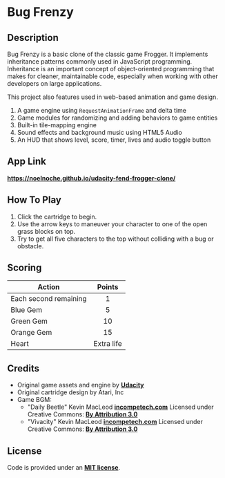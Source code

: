 Bug Frenzy
===


Description
---
Bug Frenzy is a basic clone of the classic game Frogger. It implements inheritance patterns commonly used in JavaScript programming. Inheritance is an important concept of object-oriented programming that makes for cleaner, maintainable code, especially when working with other developers on large applications.

This project also features used in web-based animation and game design.
  1. A game engine using `RequestAnimationFrame` and delta time
  2. Game modules for randomizing and adding behaviors to game entities
  3. Built-in tile-mapping engine
  4. Sound effects and background music using HTML5 Audio
  5. An HUD that shows level, score, timer, lives and audio toggle button


App Link
---
**<https://noelnoche.github.io/udacity-fend-frogger-clone/>**


How To Play
---
1. Click the cartridge to begin.
2. Use the arrow keys to maneuver your character to one of the open grass blocks on top.
3. Try to get all five characters to the top without colliding with a bug or obstacle.


Scoring
---

| Action                        | Points |
|-------------------------------|:------:|
| Each second remaining         |   1    |
| Blue Gem                      |   5    |
| Green Gem                     |   10   |
| Orange Gem                    |   15   |
| Heart                         |   Extra life  |


Credits
---
+ Original game assets and engine by **[Udacity](https://www.udacity.com/)**
+ Original cartridge design by Atari, Inc
+ Game BGM:
	- "Daily Beetle" Kevin MacLeod **[incompetech.com](incompetech.com)**
	Licensed under Creative Commons: **[By Attribution 3.0](http://creativecommons.org/licenses/by/3.0/)**
	- "Vivacity" Kevin MacLeod **[incompetech.com](incompetech.com)**
	Licensed under Creative Commons: **[By Attribution 3.0](http://creativecommons.org/licenses/by/3.0/)**


License
---
Code is provided under an **[MIT license](https://github.com/noelnoche/udacity-fend-frogger-clone/blob/gh-pages/LICENSE.md)**.
